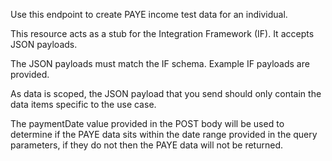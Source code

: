 <p>Use this endpoint to create PAYE income test data for an individual.</p>
<p>This resource acts as a stub for the Integration Framework (IF). It accepts JSON payloads.</p>
<p>The JSON payloads must match the IF schema. Example IF payloads are provided.</p>
<p>As data is scoped, the JSON payload that you send should only contain the data items specific to the use case.</p>
<p>The paymentDate value provided in the POST body will be used to determine if the PAYE data sits within the date range 
provided in the query parameters, if they do not then the PAYE data will not be returned.</p>